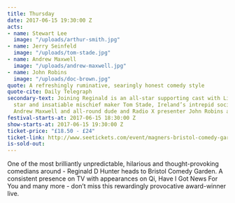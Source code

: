 ```yaml
---
title: Thursday
date: 2017-06-15 19:30:00 Z
acts:
- name: Stewart Lee
  image: "/uploads/arthur-smith.jpg"
- name: Jerry Seinfeld
  image: "/uploads/tom-stade.jpg"
- name: Andrew Maxwell
  image: "/uploads/andrew-maxwell.jpg"
- name: John Robins
  image: "/uploads/doc-brown.jpg"
quote: A refreshingly ruminative, searingly honest comedy style
quote-cite: Daily Telegraph
secondary-text: Joining Reginald is an all-star supporting cast with Live At The Apollo
  star and insatiable mischief maker Tom Stade, Ireland’s intrepid social commentator
  Andrew Maxwell and all-round dude and Radio X presenter John Robins as host.
festival-starts-at: 2017-06-15 18:30:00 Z
show-starts-at: 2017-06-15 19:30:00 Z
ticket-price: "£18.50 - £24"
ticket-link: http://www.seetickets.com/event/magners-bristol-comedy-garden-reginald-d-hunter/big-top-bristol-comedy-garden/973926/
is-sold-out: 
---
```


One of the most brilliantly unpredictable, hilarious and thought-provoking comedians around - Reginald D Hunter heads to Bristol Comedy Garden. A consistent presence on TV with appearances on Qi, Have I Got News For You and many more - don’t miss this rewardingly provocative award-winner live.